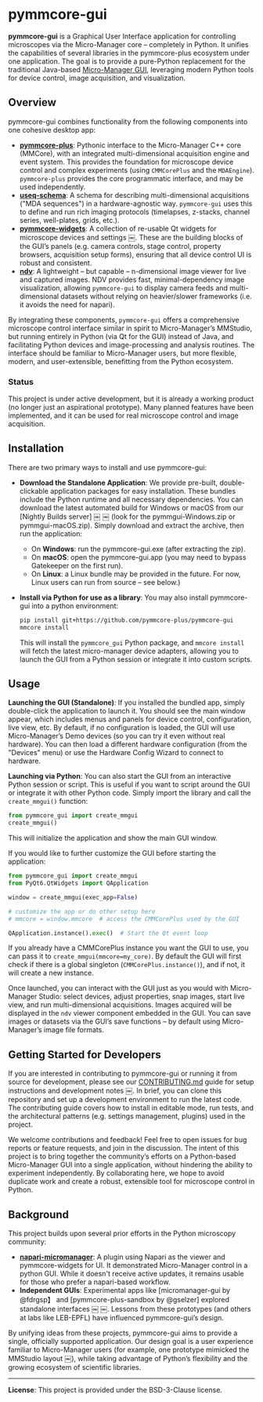 # pymmcore-gui

**pymmcore-gui** is a Graphical User Interface application for controlling
microscopes via the Micro-Manager core – completely in Python. It unifies the
capabilities of several libraries in the pymmcore-plus ecosystem under one
application. The goal is to provide a pure-Python replacement for the
traditional Java-based [Micro-Manager
GUI](https://github.com/micro-manager/micro-manager), leveraging modern Python
tools for device control, image acquisition, and visualization.

## Overview

pymmcore-gui combines functionality from the following components into one
cohesive desktop app:

- [**pymmcore-plus**](https://github.com/pymmcore-plus/pymmcore-plus): Pythonic
  interface to the Micro-Manager C++ core (MMCore), with an integrated
  multi-dimensional acquisition engine and event system. This provides the
  foundation for microscope device control and complex experiments (using
  `CMMCorePlus` and the `MDAEngine`). `pymmcore-plus` provides the core
  programmatic interface, and may be used independently.
- [**useq-schema**](https://github.com/pymmcore-plus/useq-schema): A schema for
  describing multi-dimensional acquisitions ("MDA sequences") in a
  hardware-agnostic way. `pymmcore-gui` uses this to define and run rich imaging
  protocols (timelapses, z-stacks, channel series, well-plates, grids, etc.).
- [**pymmcore-widgets**](https://github.com/pymmcore-plus/pymmcore-widgets): A
  collection of re-usable Qt widgets for microscope devices and settings ￼.
  These are the building blocks of the GUI’s panels (e.g. camera controls, stage
  control, property browsers, acquisition setup forms), ensuring that all device
  control UI is robust and consistent.
- [**ndv**](https://github.com/pyapp-kit/ndv): A lightweight – but capable –
  n-dimensional image viewer for live and captured images. NDV provides fast,
  minimal-dependency image visualization, allowing `pymmcore-gui` to display
  camera feeds and multi-dimensional datasets without relying on heavier/slower
  frameworks (i.e. it avoids the need for napari).

By integrating these components, `pymmcore-gui` offers a comprehensive
microscope control interface similar in spirit to Micro-Manager’s MMStudio, but
running entirely in Python (via Qt for the GUI) instead of Java, and
facilitating Python devices and image-processing and analysis routines. The
interface should be familiar to Micro-Manager users, but more flexible, modern,
and user-extensible, benefitting from the Python ecosystem.

### Status

This project is under active development, but it is already a working
product (no longer just an aspirational prototype). Many planned features have
been implemented, and it can be used for real microscope control and image
acquisition.

## Installation

There are two primary ways to install and use pymmcore-gui:

- **Download the Standalone Application**: We provide pre-built, double-clickable
  application packages for easy installation. These bundles include the Python
  runtime and all necessary dependencies. You can download the latest automated
  build for Windows or macOS from our [Nightly Builds server] ￼ ￼ (look for the
  pymmgui-Windows.zip or pymmgui-macOS.zip). Simply download and extract the
  archive, then run the application:
  - On **Windows**: run the pymmcore-gui.exe (after extracting the zip).
  - On **macOS**: open the pymmcore-gui.app (you may need to bypass Gatekeeper on the
    first run).
  - On **Linux**: a Linux bundle may be provided in the future. For now, Linux
    users can run from source – see below.)
- **Install via Python for use as a library**: You may also install pymmcore-gui
  into a python environment:
  
  ```sh
  pip install git+https://github.com/pymmcore-plus/pymmcore-gui
  mmcore install
  ```

  This will install the `pymmcore_gui` Python package, and `mmcore install` will
  fetch the latest micro-manager device adapters, allowing you to launch the GUI
  from a Python session or integrate it into custom scripts.

## Usage

**Launching the GUI (Standalone)**: If you installed the bundled app, simply
double-click the application to launch it. You should see the main window
appear, which includes menus and panels for device control, configuration, live
view, etc. By default, if no configuration is loaded, the GUI will use
Micro-Manager’s Demo devices (so you can try it even without real hardware). You
can then load a different hardware configuration (from the "Devices" menu) or use
the Hardware Config Wizard to connect to hardware.

**Launching via Python**: You can also start the GUI from an interactive Python
session or script. This is useful if you want to script around the GUI or
integrate it with other Python code. Simply import the library and call the
`create_mmgui()` function:

```python
from pymmcore_gui import create_mmgui
create_mmgui()
```

This will initialize the application and show the main GUI window.

If you would like to further customize the GUI before starting the application:

```python
from pymmcore_gui import create_mmgui
from PyQt6.QtWidgets import QApplication

window = create_mmgui(exec_app=False)

# customize the app or do other setup here
# mmcore = window.mmcore  # access the CMMCorePlus used by the GUI

QApplication.instance().exec()  # Start the Qt event loop
```

If you already have a CMMCorePlus instance you want the GUI to use, you
can pass it to `create_mmgui(mmcore=my_core)`. By default the GUI will first
check if there is a global singleton (`CMMCorePlus.instance()`), and if not,
it will create a new instance.

Once launched, you can interact with the GUI just as you would with
Micro-Manager Studio: select devices, adjust properties, snap images, start live
view, and run multi-dimensional acquisitions. Images acquired will be displayed
in the `ndv` viewer component embedded in the GUI. You can save images or datasets
via the GUI’s save functions – by default using Micro-Manager’s image file
formats.

## Getting Started for Developers

If you are interested in contributing to pymmcore-gui or running it from source
for development, please see our [CONTRIBUTING.md](./CONTRIBUTING.md) guide for
setup instructions and development notes ￼. In brief, you can clone this
repository and set up a development environment to run the latest code. The
contributing guide covers how to install in editable mode, run tests, and the
architectural patterns (e.g. settings management, plugins) used in the project.

We welcome contributions and feedback! Feel free to open issues for bug reports
or feature requests, and join in the discussion. The intent of this project is
to bring together the community’s efforts on a Python-based Micro-Manager GUI
into a single application, without hindering the ability to experiment
independently. By collaborating here, we hope to avoid duplicate work and
create a robust, extensible tool for microscope control in Python.

## Background

This project builds upon several prior efforts in the Python microscopy
community:

- [**napari-micromanager**](https://github.com/pymmcore-plus/napari-micromanager):
  A plugin using Napari as the viewer and pymmcore-widgets for UI. It
  demonstrated Micro-Manager control in a python GUI. While it doesn't receive
  active updates, it remains usable for those who prefer a napari-based
  workflow.
- **Independent GUIs**: Experimental apps like [micromanager-gui by @fdrgsp】 and
  [pymmcore-plus-sandbox by @gselzer] explored standalone interfaces ￼ ￼.
  Lessons from these prototypes (and others at labs like LEB-EPFL) have
  influenced pymmcore-gui’s design.

By unifying ideas from these projects, pymmcore-gui aims to provide a single,
officially supported application. Our design goal is a user experience familiar
to Micro-Manager users (for example, one prototype mimicked the MMStudio layout
￼), while taking advantage of Python’s flexibility and the growing ecosystem of
scientific libraries.

------------------------------------------

**License**: This project is provided under the BSD-3-Clause license.
